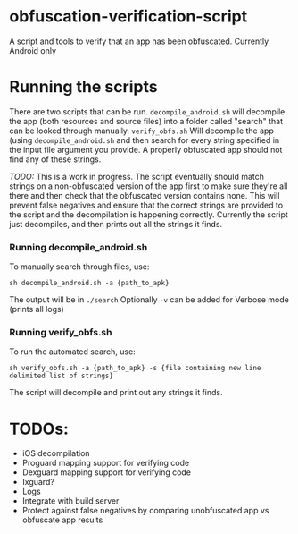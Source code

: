 # obfuscation-verification-script
A script and tools to verify that an app has been obfuscated. Currently Android only

# Running the scripts
There are two scripts that can be run. ```decompile_android.sh``` will decompile the app (both resources and source files) into a folder called "search" that can be looked through manually. ```verify_obfs.sh``` Will decompile the app (using ```decompile_android.sh``` and then search for every string specified in the input file argument you provide. A properly obfuscated app should not find any of these strings.

*TODO:* This is a work in progress. The script eventually should match strings on a non-obfuscated version of the app first to make sure they're all there and then check that the obfuscated version contains none. This will prevent false negatives and ensure that the correct strings are provided to the script and the decompilation is happening correctly. Currently the script just decompiles, and then prints out all the strings it finds.

### Running decompile_android.sh
To manually search through files, use:

```sh decompile_android.sh -a {path_to_apk}```

The output will be in ```./search```
Optionally ```-v``` can be added for Verbose mode (prints all logs)

### Running verify_obfs.sh
To run the automated search, use:

```sh verify_obfs.sh -a {path_to_apk} -s {file containing new line delimited list of strings}```

The script will decompile and print out any strings it finds.


# TODOs:
* iOS decompilation
* Proguard mapping support for verifying code 
* Dexguard mapping support for verifying code
* Ixguard?
* Logs
* Integrate with build server
* Protect against false negatives by comparing unobfuscated app vs obfuscate app results
